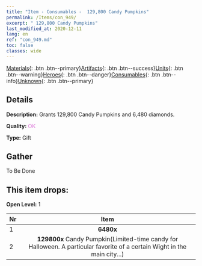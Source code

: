 ```yaml
---
title: "Item - Consumables -  129,800 Candy Pumpkins"
permalink: /Items/con_949/
excerpt: " 129,800 Candy Pumpkins"
last_modified_at: 2020-12-11
lang: en
ref: "con_949.md"
toc: false
classes: wide
---
```

 [Materials](/Items/){: .btn .btn--primary}[Artifacts](/Items/Artifacts/){: .btn .btn--success}[Units](/Items/Units/){: .btn .btn--warning}[Heroes](/Items/Heroes/){: .btn .btn--danger}[Consumables](/Items/Consumables/){: .btn .btn--info}[Unknown](/Items/Unknown/){: .btn .btn--primary}

## Details
 **Description:** Grants 129,800 Candy Pumpkins and 6,480 diamonds.

 **Quality:** <span style="color: #DA70D6">OK</span>

 **Type:** Gift

## Gather

  To Be Done

## This item drops:

 **Open Level:** 1

  | Nr |      Item    |
  |:---|:------------:|
  | 1 |  **6480x** <i class="fas fa-gem"/> | 
  | 2 |  **129800x** Candy Pumpkin(Limited-time candy for Halloween. A particular favorite of a certain Wight in the main city...) | 
